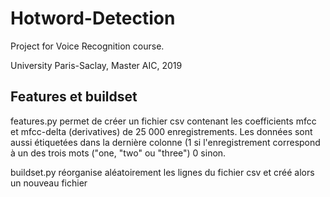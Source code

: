 # Hotword-Detection
Project for Voice Recognition course.

University Paris-Saclay, Master AIC, 2019


## Features et buildset

features.py permet de créer un fichier csv contenant les coefficients mfcc et mfcc-delta (derivatives) de 25 000 enregistrements. Les données sont aussi étiquetées dans la dernière colonne (1 si l'enregistrement correspond à un des trois mots ("one, "two" ou "three") 0 sinon. 

buildset.py réorganise aléatoirement les lignes du fichier csv et créé alors un nouveau fichier



